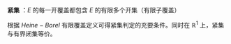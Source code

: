 **紧集** ：$E$ 的每一开覆盖都包含 $E$ 的有限多个开集（有限子覆盖）

根据 $Heine-Borel$ 有限覆盖定义可得紧集判定的充要条件。同时在 $\mathbb{R}^1$ 上，紧集与有界闭集等价。